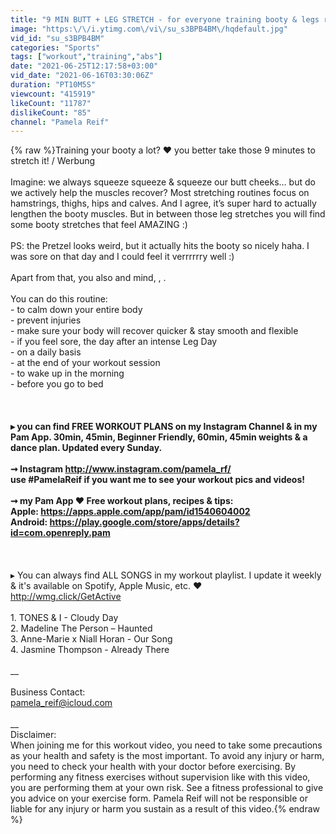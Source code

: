 ```yaml
---
title: "9 MIN BUTT + LEG STRETCH - for everyone training booty & legs regularly I Pamela Reif"
image: "https:\/\/i.ytimg.com\/vi\/su_s3BPB4BM\/hqdefault.jpg"
vid_id: "su_s3BPB4BM"
categories: "Sports"
tags: ["workout","training","abs"]
date: "2021-06-25T12:17:58+03:00"
vid_date: "2021-06-16T03:30:06Z"
duration: "PT10M5S"
viewcount: "415919"
likeCount: "11787"
dislikeCount: "85"
channel: "Pamela Reif"
---
```

{% raw %}Training your booty a lot? ♥︎ you better take those 9 minutes to stretch it! / Werbung<br /><br />Imagine: we always squeeze squeeze &amp; squeeze our butt cheeks… but do we actively help the muscles recover? Most stretching routines focus on hamstrings, thighs, hips and calves. And I agree, it’s super hard to actually lengthen the booty muscles. But in between those leg stretches you will find some booty stretches that feel AMAZING :) <br /><br />PS: the Pretzel looks weird, but it actually hits the booty so nicely haha. I was sore on that day and I could feel it verrrrrry well :) <br /><br />Apart from that, you also  and mind, , .  <br /><br />You can do this routine: <br />- to calm down your entire body<br />- prevent injuries<br />- make sure your body will recover quicker &amp; stay smooth and flexible<br />- if you feel sore, the day after an intense Leg Day <br />- on a daily basis<br />- at the end of your workout session<br />- to wake up in the morning<br />- before you go to bed <br /><br />__<br /><br />▸ you can find FREE WORKOUT PLANS on my Instagram Channel &amp; in my Pam App. 30min, 45min, Beginner Friendly, 60min, 45min weights &amp; a dance plan. Updated every Sunday. <br /><br />➞ Instagram <a rel="nofollow" target="blank" href="http://www.instagram.com/pamela_rf/">http://www.instagram.com/pamela_rf/</a><br />use #PamelaReif if you want me to see your workout pics and videos! <br /><br />➞ my Pam App ♥︎ Free workout plans, recipes &amp; tips: <br />Apple: <a rel="nofollow" target="blank" href="https://apps.apple.com/app/pam/id1540604002">https://apps.apple.com/app/pam/id1540604002</a><br />Android: <a rel="nofollow" target="blank" href="https://play.google.com/store/apps/details?id=com.openreply.pam">https://play.google.com/store/apps/details?id=com.openreply.pam</a><br /><br />__<br /><br />▸ You can always find ALL SONGS in my workout playlist. I update it weekly &amp; it's available on Spotify, Apple Music, etc. ♥︎<br /><a rel="nofollow" target="blank" href="http://wmg.click/GetActive">http://wmg.click/GetActive</a><br /><br />1. TONES &amp; I - Cloudy Day<br />2. Madeline The Person – Haunted <br />3. Anne-Marie x Niall Horan - Our Song<br />4. Jasmine Thompson - Already There<br /><br />__ <br /><br />Business Contact:<br />pamela_reif@icloud.com<br /><br />__<br />Disclaimer:<br />When joining me for this workout video, you need to take some precautions as your health and safety is the most important. To avoid any injury or harm, you need to check your health with your doctor before exercising. By performing any fitness exercises without supervision like with this video, you are performing them at your own risk. See a fitness professional to give you advice on your exercise form. Pamela Reif will not be responsible or liable for any injury or harm you sustain as a result of this video.{% endraw %}
